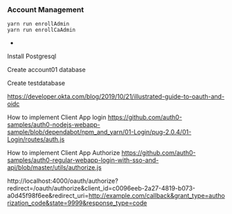 ### Account Management

```shell script
yarn run enrollAdmin
yarn run enrollCaAdmin
```
- 

Install Postgresql

Create account01 database

Create testdatabase

https://developer.okta.com/blog/2019/10/21/illustrated-guide-to-oauth-and-oidc

How to implement Client App login
https://github.com/auth0-samples/auth0-nodejs-webapp-sample/blob/dependabot/npm_and_yarn/01-Login/pug-2.0.4/01-Login/routes/auth.js

How to implement Client App Authorize
https://github.com/auth0-samples/auth0-regular-webapp-login-with-sso-and-api/blob/master/utils/authorize.js

http://localhost:4000/oauth/authorize?redirect=/oauth/authorize&client_id=c0096eeb-2a27-4819-b073-a0d45f98f6ee&redirect_uri=http://example.com/callback&grant_type=authorization_code&state=9999&response_type=code
